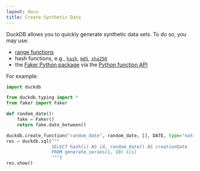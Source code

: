 ```yaml
---
layout: docu
title: Create Synthetic Data
---
```


DuckDB allows you to quickly generate synthetic data sets. To do so, you may use:

* [range functions](../../sql/functions/nested#range-functions)
* hash functions, e.g.,
  [`hash`](../../sql/functions/utility#hashvalue),
  [`md5`](../../sql/functions/utility#md5string),
  [`sha256`](../../sql/functions/utility#sha256value)
* the [Faker Python package](https://faker.readthedocs.io/) via the [Python function API](../../api/python/function)

For example:

```python
import duckdb

from duckdb.typing import *
from faker import Faker

def random_date():
    fake = Faker()
    return fake.date_between()

duckdb.create_function("random_date", random_date, [], DATE, type="native")
res = duckdb.sql("""
                 SELECT hash(i) AS id, random_date() AS creationDate
                 FROM generate_series(1, 10) s(i)
                 """)
res.show()
```
